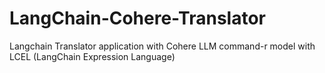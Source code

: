 # LangChain-Cohere-Translator

Langchain Translator application with Cohere LLM command-r model with LCEL (LangChain Expression Language)

